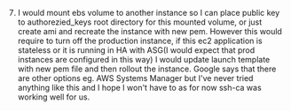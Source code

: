 7. I would mount ebs volume to another instance so I can place public key to authorezied_keys root directory for this mounted volume, 
or just create ami and recreate the instance with new pem. However this would require to turn off the production instance, if this ec2 application
is stateless or it is running in HA with ASG(I would expect that prod instances are configured in this way) I would update launch template with new pem file
and then rollout the instance. Google says that there are other options eg. AWS Systems Manager but I've never tried anything like this and I hope I won't have to
as for now ssh-ca was working well for us.  

